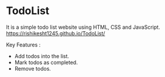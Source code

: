 # TodoList
It is a simple todo list website using HTML, CSS and JavaScript.
https://rishikesht1245.github.io/TodoList/

Key Features :
* Add todos into the list.
* Mark todos as completed.
* Remove todos.
